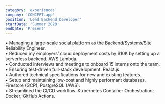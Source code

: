 ```yaml
---
category: 'experiences'
company: 'CONCEPT.app'
position: 'Lead Backend Developer'
startDate: 'Summer 2020'
endDate: 'Present'
---
```


•	Managing a large-scale social platform as the Backend/Systems/Site Reliability Engineer.\
•	Reduced my employers’ cloud deployment costs by $10K by setting up a serverless backend. AWS Lambda.\
•	Conducted interviews and meetings to onboard 15 interns onto the team.\
•	Ensuring test-driven full-stack development. React.js.\
•	Authored technical specifications for new and existing features.\
•	Setup and maintaining low-cost and highly performant databases. Firestore (GCP); PostgreSQL (AWS).\
•	Streamlined the CI/CD workflow. Kubernetes Container Orchestration; Docker; GitHub Actions.

